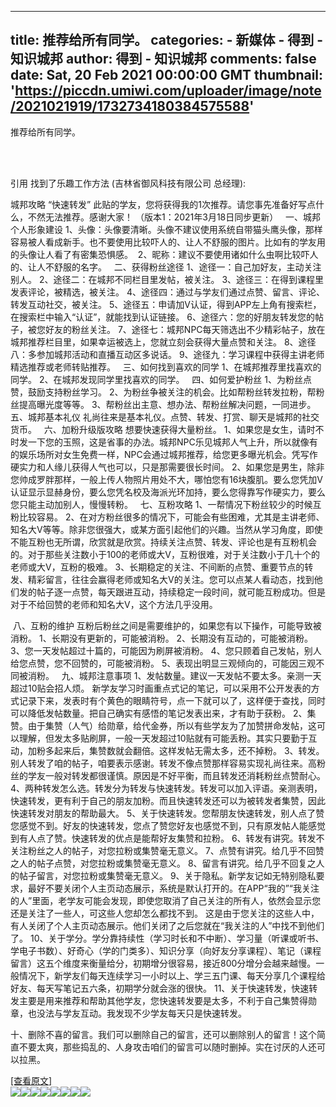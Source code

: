 
---
title: 推荐给所有同学。
categories: 
    - 新媒体
    - 得到 - 知识城邦
author: 得到 - 知识城邦
comments: false
date: Sat, 20 Feb 2021 00:00:00 GMT
thumbnail: 'https://piccdn.umiwi.com/uploader/image/note/2021021919/1732734180384575588'
---

<div>   
<p>推荐给所有同学。</p><br><br><p>引用 找到了乐趣工作方法 (吉林省御风科技有限公司 总经理):</p><p>城邦攻略
“快速转发” 此贴的学友，您将获得我的1次推荐。请您事先准备好写点什么，不然无法推荐。感谢大家！
（版本1：2021年3月18日同步更新）
 
一、城邦个人形象建设
1、头像：头像要清晰。头像不建议使用系统自带猫头鹰头像，那样容易被人看成新手。也不要使用比较吓人的、让人不舒服的图片。比如有的学友用的头像让人看了有密集恐惧感。
 2、昵称：建议不要使用诸如什么虫啊比较吓人的、让人不舒服的名字。
 
二、获得粉丝途径
1、途径一：自己加好友，主动关注别人。
2、途径二：在城邦不同栏目里发帖，被关注。
3、途径三：在得到课程里发表评论，被精选，被关注。
4、途径四：通过与学友们通过点赞、留言、评论、转发互动社交，被关注。
5、途径五：申请加V认证，得到APP左上角有搜索栏，在搜索栏中输入“认证”，就能找到认证链接。
6、途径六：您的好朋友转发您的帖子，被您好友的粉丝关注。
7、途径七：城邦NPC每天筛选出不少精彩帖子，放在城邦推荐栏目里，如果幸运被选上，您就立刻会获得大量点赞和关注。
8、途径八：多参加城邦活动和直播互动区多说话。
9、途径九：学习课程中获得主讲老师精选推荐或老师转贴推荐。
 
三、如何找到喜欢的同学
1、在城邦推荐里找喜欢的同学。
2、在城邦发现同学里找喜欢的同学。
 
四、如何爱护粉丝
1、为粉丝点赞，鼓励支持粉丝学习。
2、为粉丝争被关注的机会。比如帮粉丝转发拉粉，帮粉丝提高曝光度等等。
3、帮粉丝出主意、想办法、帮粉丝解决问题，一同进步。
 
五、城邦基本礼仪
礼尚往来是基本礼仪。点赞、转发、打赏、聊天是城邦的社交货币。
 
六、加粉升级版攻略
想要快速获得大量粉丝。
1、如果您是女生，请时不时发一下您的玉照，这是省事的办法。城邦NPC乐见城邦人气上升，所以就像有的娱乐场所对女生免费一样，NPC会通过城邦推荐，给您更多曝光机会。凭写作硬实力和人缘儿获得人气也可以，只是那需要很长时间。
2、如果您是男生，除非您帅成罗胖那样，一般上传人物照片用处不大，哪怕您有16块腹肌。要么您凭加V认证显示显赫身份，要么您凭名校及海派光环加持，要么您得靠写作硬实力，要么您只能主动加别人，慢慢转粉。
 
七、互粉攻略
1、一帮情况下粉丝较少的时候互粉比较容易。
2、在对方粉丝很多的情况下，可能会有些困难，尤其是主讲老师、知名大V等等。除非您很强大，或某方面引起他们的兴趣。当然从学习角度，即使不能互粉也无所谓，欣赏就是欣赏。持续关注点赞、转发、评论也是有互粉机会的。对于那些关注数小于100的老师或大V，互粉很难，对于关注数小于几十个的老师或大V，互粉的极难。
3、长期稳定的关注、不间断的点赞、重要节点的转发、精彩留言，往往会赢得老师或知名大V的关注。您可以点某人看动态，找到他们发的帖子逐一点赞，每天跟进互动，持续稳定一段时间，就可能互粉成功。但是对于不给回赞的老师和知名大V，这个方法几乎没用。</p><p> 八、互粉的维护
互粉后粉丝之间是需要维护的，如果您有以下操作，可能导致被消粉。
1、长期没有更新的，可能被消粉。
2、长期没有互动的，可能被消粉。
3、您一天发帖超过十篇的，可能因为刷屏被消粉。
4、您只顾着自己发帖，别人给您点赞，您不回赞的，可能被消粉。
5、表现出明显三观倾向的，可能因三观不同被消粉。
 
九、城邦注意事项
1、发帖数量。建议一天发帖不要太多。亲测一天超过10贴会招人烦。
新学友学习时画重点式记的笔记，可以采用不公开发表的方式记录下来，发表时有个黄色的眼睛符号，点一下就可以了，这样便于查找，同时可以降低发帖数量。把自己确实有感悟的笔记发表出来，才有助于获粉。
2、集赞。由于集赞（人气）给勋章，给代金券，所以有些学友为了加赞拼命发帖，这可以理解，但发太多贴刷屏，一般一天发超过10贴就有可能丢粉。其实只要勤于互动，加粉多起来后，集赞数就会翻倍。这样发帖无需太多，还不掉粉。
3、转发。别人转发了咱的帖子，咱要表示感谢。转发不像点赞那样容易实现礼尚往来。高粉丝的学友一般对转发都很谨慎。原因是不好平衡，而且转发还消耗粉丝点赞耐心。
4、两种转发怎么选。转发分为转发与快速转发。转发可以加入评语。亲测表明，快速转发，更有利于自己的朋友加粉。而且快速转发还可以为被转发者集赞，因此快速转发对朋友的帮助最大。
5、关于快速转发。您帮朋友快速转发，别人点了赞您感觉不到。好友的快速转发，您点了赞您好友也感觉不到，只有原发帖人能感觉到有人点了赞。快速转发的优点是能帮好友集赞和拉粉。
6、转发有讲究。转发不关注粉丝之人的帖子，对您拉粉或集赞毫无意义。
7、点赞有讲究。给几乎不回赞之人的帖子点赞，对您拉粉或集赞毫无意义。
8、留言有讲究。给几乎不回复之人的帖子留言，对您拉粉或集赞毫无意义。
9、关于隐私。新学友记如无特别隐私要求，最好不要关闭个人主页动态展示，系统是默认打开的。在APP“我的”“我关注的人”里面，老学友可能会发现，即使您取消了自己关注的所有人，依然会显示您还是关注了一些人，可这些人您却怎么都找不到。
这是由于您关注的这些人中，有人关闭了个人主页动态展示。他们关闭了之后您就在“我关注的人”中找不到他们了。
10、关于学分。学分靠持续性（学习时长和不中断）、学习量（听课或听书、学电子书数）、好奇心（学的门类多）、知识分享（向好友分享课程）、笔记（课程留言）这五个维度来衡量给分，初期增分很容易，接近800分增分会越来越慢。一般情况下，新学友们每天连续学习一小时以上、学三五门课、每天分享几个课程给好友、每天写笔记五六条，初期学分就会涨的很快。
11、关于快速转发，快速转发主要是用来推荐和帮助其他学友，您快速转发要是太多，不利于自己集赞得勋章，也没法与学友互动。我发现不少学友每天只是快速转发。</p><p>十、删除不喜的留言。我们可以删除自己的留言，还可以删除别人的留言！这个简直不要太爽，那些捣乱的、人身攻击咱们的留言可以随时删掉。实在讨厌的人还可以拉黑。</p> <a href="https://www.dedao.cn/knowledge/note/ZPy0b7x3684GJQzv94KWpn4RgNJwVo">[查看原文]</a><br><img src="https://piccdn.umiwi.com/uploader/image/note/2021021919/1732734180384575588" ,"width" referrerpolicy="no-referrer"><img src="https://piccdn.umiwi.com/uploader/image/note/2021032012/1735398682531989740" ,"width" referrerpolicy="no-referrer"><img src="https://piccdn.umiwi.com/uploader/image/note/2021032012/1735398682531989932" ,"width" referrerpolicy="no-referrer"><img src="https://piccdn.umiwi.com/uploader/image/note/2021032012/1735398682531990060" ,"width" referrerpolicy="no-referrer"><img src="https://piccdn.umiwi.com/uploader/image/note/2021032012/1735398682531990188" ,"width" referrerpolicy="no-referrer"><img src="https://piccdn.umiwi.com/uploader/image/note/2021032012/1735398682531990252" ,"width" referrerpolicy="no-referrer"><img src="https://piccdn.umiwi.com/uploader/image/note/2021032012/1735398682531990380" ,"width" referrerpolicy="no-referrer"><img src="https://piccdn.umiwi.com/uploader/image/note/2021032012/1735398682531990444" ,"width" referrerpolicy="no-referrer">  
</div>
            